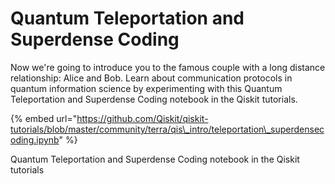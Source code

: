 # Quantum Teleportation and Superdense Coding

Now we're going to introduce you to the famous couple with a long distance relationship: Alice and Bob. Learn about communication protocols in quantum information science by experimenting with this Quantum Teleportation and Superdense Coding notebook in the Qiskit tutorials.

{% embed url="https://github.com/Qiskit/qiskit-tutorials/blob/master/community/terra/qis\_intro/teleportation\_superdensecoding.ipynb" %}

Quantum Teleportation and Superdense Coding notebook in the Qiskit tutorials

